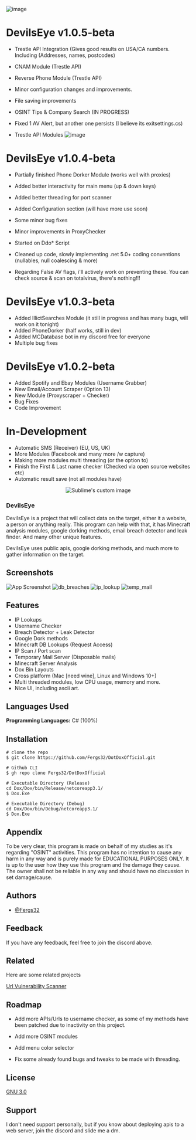 ![image](https://user-images.githubusercontent.com/93891128/218292760-f1cdf946-1c56-4aaf-9068-15c2489d20a3.png)

# DevilsEye v1.0.5-beta
- Trestle API Integration (Gives good results on USA/CA numbers. Including (Addresses, names, postcodes)
- CNAM Module (Trestle API)
- Reverse Phone Module (Trestle API)
- Minor configuration changes and improvements.
- File saving improvements
- OSINT Tips & Company Search (IN PROGRESS)
- Fixed 1 AV Alert, but another one persists (I believe its exitsettings.cs)

- Trestle API Modules
  ![image](https://github.com/Fergs32/DevilsEye/assets/93891128/7487fc9b-5967-49e6-88a1-a26fdce093d8)

  
# DevilsEye v1.0.4-beta
- Partially finished Phone Dorker Module (works well with proxies)
- Added better interactivity for main menu (up & down keys)
- Added better threading for port scanner
- Added Configuration section (will have more use soon)
- Some minor bug fixes
- Minor improvements in ProxyChecker
- Started on Ddo* Script
- Cleaned up code, slowly implementing .net 5.0+ coding conventions (nullables, null coalescing & more)

- Regarding False AV flags, i'll actively work on preventing these. You can check source & scan on totalvirus, there's nothing!!!

# DevilsEye v1.0.3-beta
- Added IllictSearches Module (it still in progress and has many bugs, will work on it tonight)
- Added PhoneDorker (half works, still in dev)
- Added MCDatabase bot in my discord free for everyone
- Multiple bug fixes

# DevilsEye v1.0.2-beta
- Added Spotify and Ebay Modules (Username Grabber)
- New Email/Account Scraper (Option 13)
- New Module (Proxyscraper + Checker)
- Bug Fixes
- Code Improvement


# In-Development

- Automatic SMS (Receiver) (EU, US, UK)
- More Modules (Facebook and many more /w capture)
- Making more modules multi threading (or the option to)
- Finish the First & Last name checker (Checked via open source websites etc)
- Automatic result save (not all modules have)



<p align="center">
  <img src="https://user-images.githubusercontent.com/93891128/194629923-f21519bc-df46-4962-b09e-403190fe43ce.png" alt="Sublime's custom image"/></p>


### DevilsEye

DevilsEye is a project that will collect data on the target, either it a website, a person or anything really. This program can help with that, it has Minecraft analysis modules, google dorking methods, email breach detector and leak finder. And many other unique features.

DevilsEye uses public apis, google dorking methods, and much more to gather information on the target.
## Screenshots

![App Screenshot](https://user-images.githubusercontent.com/93891128/194621604-5b811000-c45f-459d-96ad-61a2a3fb5454.png)
![db_breaches](https://user-images.githubusercontent.com/93891128/194621713-f2ab1c44-9b87-4433-854f-4519723805be.png)
![ip_lookup](https://user-images.githubusercontent.com/93891128/194621725-5ff441e4-cd51-46d3-80d6-7fc08631a140.png)
![temp_mail](https://user-images.githubusercontent.com/93891128/194621735-8fe28a11-04a6-490b-9914-e741e99251ae.png)



## Features

- IP Lookups
- Username Checker
- Breach Detector + Leak Detector
- Google Dork methods
- Minecraft DB Lookups (Request Access)
- IP Scan / Port scan 
- Temporary Mail Server (Disposable mails)
- Minecraft Server Analysis
- Dox Bin Layouts
- Cross platform (Mac [need wine], Linux and Windows 10+)
- Multi threaded modules, low CPU usage, memory and more.
- Nice UI, including ascii art.
## Languages Used

**Programming Languages:** C# (100%)


## Installation

```
# clone the repo
$ git clone https://github.com/Fergs32/DotDoxOfficial.git

# Github CLI
$ gh repo clone Fergs32/DotDoxOfficial

# Executable Directory (Release)
cd Dox/Dox/bin/Release/netcoreapp3.1/
$ Dox.Exe

# Executable Directory (Debug)
cd Dox/Dox/bin/Debug/netcoreapp3.1/
$ Dox.Exe
```


    
## Appendix

To be very clear, this program is made on behalf of my studies as it's regarding "OSINT" activities. This program has no intention to cause any harm in any way and is purely made for EDUCATIONAL PURPOSES ONLY. It is up to the user how they use this program and the damage they cause. The owner shall not be reliable in any way and should have no discussion in set damage/cause.


## Authors

- [@Fergs32](https://www.github.com/Fergs32)


## Feedback

If you have any feedback, feel free to join the discord above.


## Related

Here are some related projects

[Url Vulnerability Scanner](https://github.com/Fergs32/DotUrl)


## Roadmap

- Add more APIs/Urls to username checker, as some of my methods have been patched due to inactivity on this project.

- Add more OSINT modules

- Add menu color selector

- Fix some already found bugs and tweaks to be made with threading.


## License

[GNU 3.0](https://choosealicense.com/licenses/gpl-3.0/)


## Support

I don't need support personally, but if you know about deploying apis to a web server, join the discord and slide me a dm.


